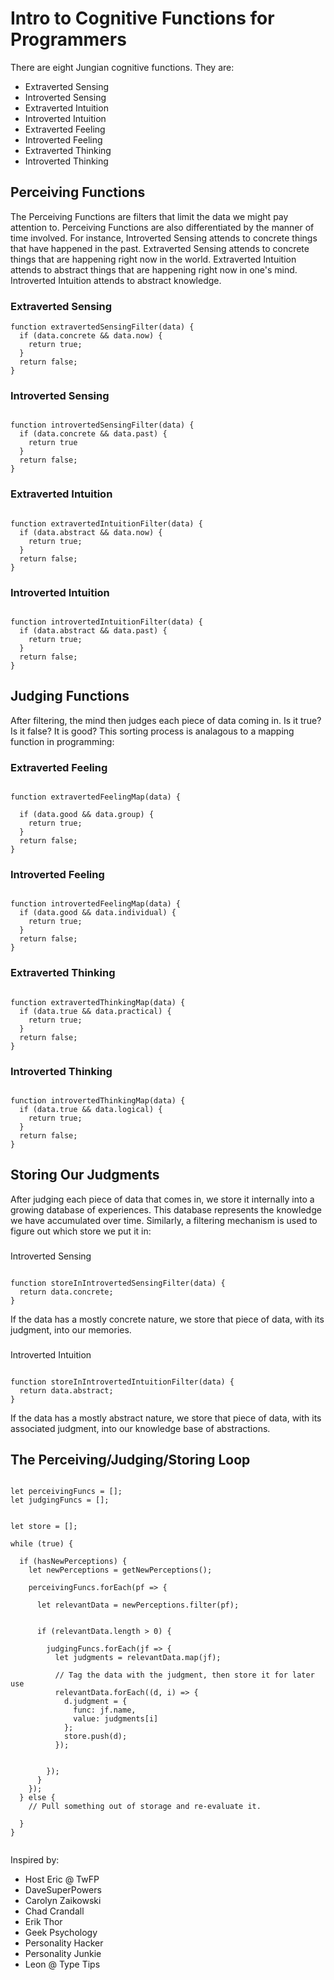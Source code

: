 # Intro to Cognitive Functions for Programmers

There are eight Jungian cognitive functions. They are:

* Extraverted Sensing
* Introverted Sensing
* Extraverted Intuition
* Introverted Intuition
* Extraverted Feeling
* Introverted Feeling
* Extraverted Thinking
* Introverted Thinking



## Perceiving Functions

The Perceiving Functions are filters that limit the data we might pay attention to. Perceiving Functions are also differentiated by the manner of time involved. For instance, Introverted Sensing attends to concrete things that have happened in the past. Extraverted Sensing attends to concrete things that are happening right now in the world. Extraverted Intuition attends to abstract things that are happening right now in one's mind. Introverted Intuition attends to abstract knowledge.



### Extraverted Sensing

```
function extravertedSensingFilter(data) {
  if (data.concrete && data.now) {
    return true;
  }
  return false;
}

```

### Introverted Sensing

```

function introvertedSensingFilter(data) {
  if (data.concrete && data.past) {
    return true
  }
  return false;
}

```

### Extraverted Intuition

```

function extravertedIntuitionFilter(data) {
  if (data.abstract && data.now) {
    return true;
  }
  return false;
}

```

### Introverted Intuition

```

function introvertedIntuitionFilter(data) {
  if (data.abstract && data.past) {
    return true;
  }
  return false;
}

```


## Judging Functions


After filtering, the mind then judges each piece of data coming in. Is it true? Is it false? It is good? This sorting process is analagous to a mapping function in programming:


### Extraverted Feeling

```

function extravertedFeelingMap(data) {

  if (data.good && data.group) {
    return true;
  }
  return false;
}

```

### Introverted Feeling

```

function introvertedFeelingMap(data) {
  if (data.good && data.individual) {
    return true;
  }
  return false;
}

```



### Extraverted Thinking

```

function extravertedThinkingMap(data) {
  if (data.true && data.practical) {
    return true;
  }
  return false;
}

```


### Introverted Thinking

```

function introvertedThinkingMap(data) {
  if (data.true && data.logical) {
    return true;
  }
  return false;
}

```


## Storing Our Judgments

After judging each piece of data that comes in, we store it internally into a growing database of experiences. This database represents the knowledge we have accumulated over time. Similarly, a filtering mechanism is used to figure out which store we put it in:

###

Introverted Sensing

```

function storeInIntrovertedSensingFilter(data) {
  return data.concrete;
}

```

If the data has a mostly concrete nature, we store that piece of data, with its judgment, into our memories.


###

Introverted Intuition

```

function storeInIntrovertedIntuitionFilter(data) {
  return data.abstract;
}

```

If the data has a mostly abstract nature, we store that piece of data, with its associated judgment, into our knowledge base of abstractions.


## The Perceiving/Judging/Storing Loop


```

let perceivingFuncs = [];
let judgingFuncs = [];


let store = [];

while (true) {

  if (hasNewPerceptions) {
    let newPerceptions = getNewPerceptions();

    perceivingFuncs.forEach(pf => {

      let relevantData = newPerceptions.filter(pf);


      if (relevantData.length > 0) {
      
        judgingFuncs.forEach(jf => {
          let judgments = relevantData.map(jf);

          // Tag the data with the judgment, then store it for later use
          relevantData.forEach((d, i) => {
            d.judgment = {
              func: jf.name,
              value: judgments[i]
            };
            store.push(d);
          });

  
        }); 
      }
    }); 
  } else {
    // Pull something out of storage and re-evaluate it.

  }
}


```

Inspired by:

* Host Eric @ TwFP
* DaveSuperPowers
* Carolyn Zaikowski
* Chad Crandall
* Erik Thor
* Geek Psychology
* Personality Hacker
* Personality Junkie
* Leon @ Type Tips
